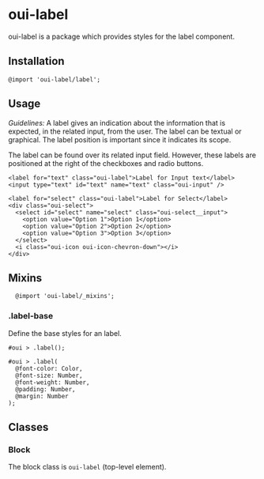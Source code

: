 # oui-label

<component-status cx-design="complete" ux="rc"></component-status>

oui-label is a package which provides styles for the label component.

## Installation

```less
@import 'oui-label/label';
```

## Usage
*Guidelines:*
A label gives an indication about the information that is expected, in the related input, from the user. The label can be textual or graphical. The label position is important since it indicates its scope.

The label can be found over its related input field. However, these labels are positioned at the right of the checkboxes and radio buttons.

```html:preview
<label for="text" class="oui-label">Label for Input text</label>
<input type="text" id="text" name="text" class="oui-input" />

<label for="select" class="oui-label">Label for Select</label>
<div class="oui-select">
  <select id="select" name="select" class="oui-select__input">
    <option value="Option 1">Option 1</option>
    <option value="Option 2">Option 2</option>
    <option value="Option 3">Option 3</option>
  </select>
  <i class="oui-icon oui-icon-chevron-down"></i>
</div>
```

## Mixins

```less
  @import 'oui-label/_mixins';
```

### .label-base

Define the base styles for an label.

```less
#oui > .label();
```

```less
#oui > .label(
  @font-color: Color,
  @font-size: Number,
  @font-weight: Number,
  @padding: Number,
  @margin: Number
);
```

## Classes

### Block

The block class is `oui-label` (top-level element).
